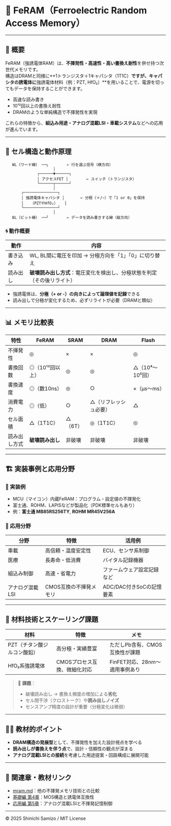 # 🔋 FeRAM（Ferroelectric Random Access Memory）

---

## 📘 概要

FeRAM（強誘電体RAM）は、**不揮発性・高速性・高い書換え耐性**を併せ持つ次世代メモリです。  
構造はDRAMと同様に**1トランジスタ＋1キャパシタ（1T1C）**ですが、キャパシタの誘電体に**強誘電体材料（例：PZT, HfO₂）**を用いることで、電源を切ってもデータを保持することができます。

- 高速な読み書き
- 10¹²回以上の書換え耐性
- DRAMのような単純構造で不揮発性を実現

これらの特徴から、**組込み用途・アナログ混載LSI・車載システム**などへの応用が進んでいます。

---

## 🔧 セル構造と動作原理

```
   WL（ワード線） ──┐        ← 行を選ぶ信号（横方向）
                     │
              ┌──────▼──────┐
              │ アクセスFET │        ← スイッチ（トランジスタ）
              └──────┬──────┘
                     │
       ┌───────────────┐
       │ 強誘電体キャパシタ │       ← 分極（＋/−）で「1 or 0」を保持
       │   （PZTやHfO₂）   │
       └───────────────┘
                     │
   BL（ビット線） ──┘        ← データを読み書きする線（縦方向）
```

### 🌀 動作概要

| 動作 | 内容 |
|------|------|
| 書き込み | WL, BL間に電圧を印加 → 分極方向を「1」「0」に切り替え |
| 読み出し | **破壊読み出し方式**：電圧変化を検出し、分極状態を判定（その後リライト） |

- 強誘電体は、**分極（+ or -）の向きによって論理値を記録**できる
- 読み出しで分極が変化するため、必ずリライトが必要（DRAMと類似）

---

## 📊 メモリ比較表

| 特性 | FeRAM | SRAM | DRAM | Flash |
|------|-------|------|------|--------|
| 不揮発性 | ◎ | × | × | ◎ |
| 書換回数 | ◎（10¹²回以上） | ◎ | ◎ | △（10⁴〜10⁵回） |
| 書換速度 | ◎（数10ns） | ◎ | ○ | ×（µs〜ms） |
| 消費電力 | ◎（低） | ○ | △（リフレッシュ必要） | △ |
| セル面積 | △（1T1C） | △（6T） | ◎（1T1C） | ◎ |
| 読み出し方式 | **破壊読み出し** | 非破壊 | 非破壊 | 非破壊 |

---

## 🏗 実装事例と応用分野

### 🔧 実装例

- MCU（マイコン）内蔵FeRAM：プログラム・設定値の不揮発化
- 富士通、ROHM、LAPISなどが製品化（PDK標準セルもあり）
- 例：**富士通 MB85RS256TY**, **ROHM MR45V256A**

### 🎯 応用分野

| 分野 | 特徴 | 活用例 |
|------|------|--------|
| 車載 | 高信頼・温度安定性 | ECU、センサ系制御 |
| 医療 | 長寿命・低消費 | バイタル記録機器 |
| 組込み制御 | 高速・省電力 | ファームウェア設定記録など |
| アナログ混載LSI | CMOS互換の不揮発メモリ | ADC/DAC付きSoCの記憶要素 |

---

## 🔬 材料技術とスケーリング課題

| 材料 | 特徴 | メモ |
|--------|-------|------|
| PZT（チタン酸ジルコン酸鉛） | 高分極・実績豊富 | ただしPb含有、CMOS互換性が課題 |
| HfO₂系強誘電体 | CMOSプロセス互換、微細化対応 | FinFET対応、28nm〜適用事例あり |

> 🚧 **課題**：  
> - 破壊読み出し → 書換え頻度の増加による**劣化**
> - セル間干渉（クロストーク）や**読み出しノイズ**
> - センスアンプ精度の設計が重要（分極変化は微弱）

---

## 🧑‍🏫 教材的ポイント

- **DRAM構造の発展型**として、不揮発性を加えた設計視点を学べる
- **読み出しが書換えを伴う点**で、設計・信頼性の観点が深まる
- **アナログ混載LSIとの接続**を考慮した用途提案・回路構成に展開可能

---

## 🔗 関連章・教材リンク

- [mram.md](./mram.md)：他の不揮発メモリ技術との比較  
- [基礎編 第4章](../chapter4_mos_characteristics/)：MOS構造と誘電体互換性  
- [応用編 第5章](../d_chapter5_analog_mixed_signal/)：アナログ混載LSIと不揮発記憶制御  

---

© 2025 Shinichi Samizo / MIT License
